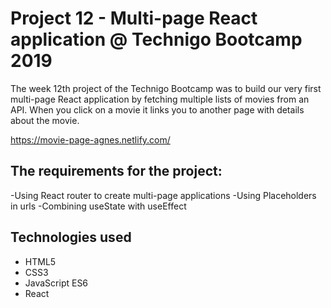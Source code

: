 # Project 12 - Multi-page React application @ Technigo Bootcamp 2019

The week 12th project of the Technigo Bootcamp was to build our very first multi-page React application by fetching multiple lists of movies from an API. When you click on a movie it links you to another page with details about the movie.

https://movie-page-agnes.netlify.com/

## The requirements for the project:

-Using React router to create multi-page applications
-Using Placeholders in urls
-Combining useState with useEffect

## Technologies used

- HTML5 <br>
- CSS3 <br>
- JavaScript ES6 <br>
- React
